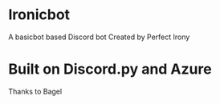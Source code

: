 # Ironicbot
A basicbot based Discord bot
Created by Perfect Irony

# Built on Discord.py and Azure
Thanks to Bagel
